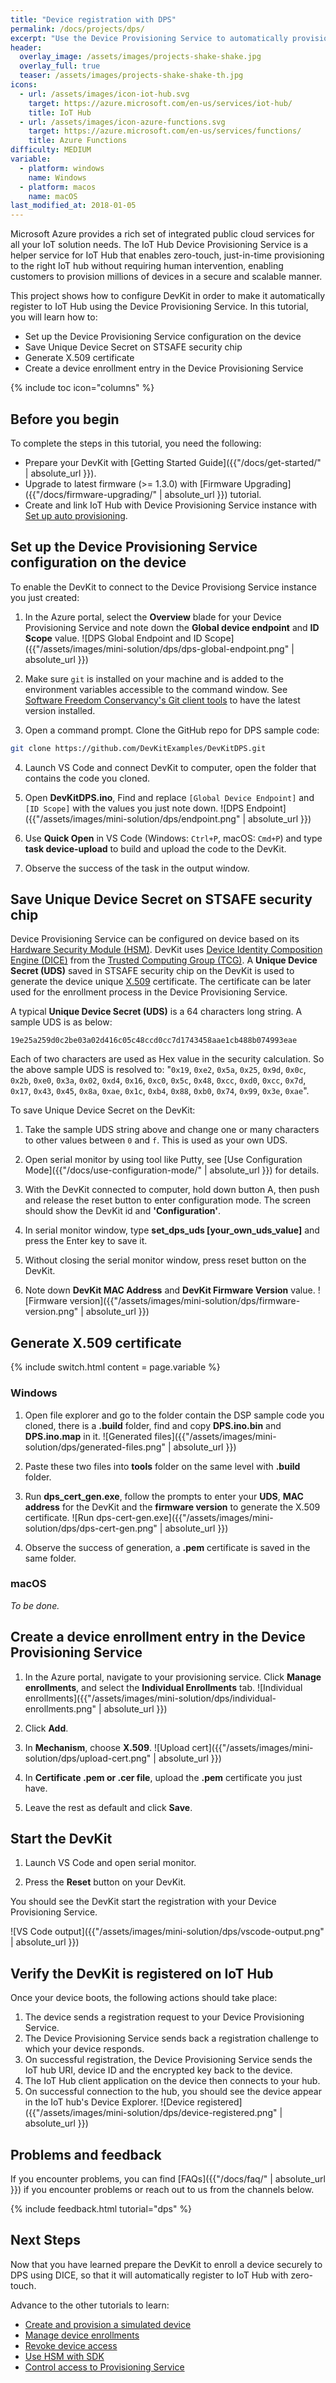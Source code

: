 ```yaml
---
title: "Device registration with DPS"
permalink: /docs/projects/dps/
excerpt: "Use the Device Provisioning Service to automatically provision security enabled devices to IoT hub."
header:
  overlay_image: /assets/images/projects-shake-shake.jpg
  overlay_full: true
  teaser: /assets/images/projects-shake-shake-th.jpg
icons:
  - url: /assets/images/icon-iot-hub.svg
    target: https://azure.microsoft.com/en-us/services/iot-hub/
    title: IoT Hub
  - url: /assets/images/icon-azure-functions.svg
    target: https://azure.microsoft.com/en-us/services/functions/
    title: Azure Functions
difficulty: MEDIUM
variable:
  - platform: windows
    name: Windows
  - platform: macos
    name: macOS
last_modified_at: 2018-01-05
---
```


Microsoft Azure provides a rich set of integrated public cloud services for all your IoT solution needs. The IoT Hub Device Provisioning Service is a helper service for IoT Hub that enables zero-touch, just-in-time provisioning to the right IoT hub without requiring human intervention, enabling customers to provision millions of devices in a secure and scalable manner.

This project shows how to configure DevKit in order to make it automatically register to IoT Hub using the Device Provisioning Service. In this tutorial, you will learn how to:

* Set up the Device Provisioning Service configuration on the device
* Save Unique Device Secret on STSAFE security chip
* Generate X.509 certificate
* Create a device enrollment entry in the Device Provisioning Service

{% include toc icon="columns" %}

## Before you begin

To complete the steps in this tutorial, you need the following:

* Prepare your DevKit with [Getting Started Guide]({{"/docs/get-started/" | absolute_url }}).
* Upgrade to latest firmware (>= 1.3.0) with [Firmware Upgrading]({{"/docs/firmware-upgrading/" | absolute_url }}) tutorial.
* Create and link IoT Hub with Device Provisioning Service instance with [Set up auto provisioning](https://docs.microsoft.com/en-us/azure/iot-dps/quick-setup-auto-provision).

## Set up the Device Provisioning Service configuration on the device

To enable the DevKit to connect to the Device Provisiong Service instance you just created:

1. In the Azure portal, select the **Overview** blade for your Device Provisioning Service and note down the **Global device endpoint** and **ID Scope** value.
  ![DPS Global Endpoint and ID Scope]({{"/assets/images/mini-solution/dps/dps-global-endpoint.png" | absolute_url }})

2. Make sure `git` is installed on your machine and is added to the environment variables accessible to the command window. See [Software Freedom Conservancy's Git client tools](https://git-scm.com/download/) to have the latest version installed.

3. Open a command prompt. Clone the GitHub repo for DPS sample code:
  ```bash
  git clone https://github.com/DevKitExamples/DevKitDPS.git
  ```

4. Launch VS Code and connect DevKit to computer, open the folder that contains the code you cloned.

5. Open **DevKitDPS.ino**, Find and replace `[Global Device Endpoint]` and `[ID Scope]` with the values you just note down.
  ![DPS Endpoint]({{"/assets/images/mini-solution/dps/endpoint.png" | absolute_url }})

6. Use **Quick Open** in VS Code (Windows: `Ctrl+P`, macOS: `Cmd+P`) and type **task device-upload** to build and upload the code to the DevKit.

7. Observe the success of the task in the output window.

## Save Unique Device Secret on STSAFE security chip

Device Provisioning Service can be configured on device based on its [Hardware Security Module (HSM)](https://azure.microsoft.com/en-us/blog/azure-iot-supports-new-security-hardware-to-strengthen-iot-security/). DevKit uses [Device Identity Composition Engine (DICE)](https://trustedcomputinggroup.org/wp-content/uploads/Foundational-Trust-for-IOT-and-Resource-Constrained-Devices.pdf) from the [Trusted Computing Group (TCG)](https://trustedcomputinggroup.org). A **Unique Device Secret (UDS)** saved in STSAFE security chip on the DevKit is used to generate the device unique [X.509](https://docs.microsoft.com/en-us/azure/iot-dps/tutorial-set-up-device#select-a-hardware-security-module) certificate. The certificate can be later used for the enrollment process in the Device Provisioning Service.

A typical **Unique Device Secret (UDS)** is a 64 characters long string. A sample UDS is as below:

```
19e25a259d0c2be03a02d416c05c48ccd0cc7d1743458aae1cb488b074993eae
```

Each of two characters are used as Hex value in the security calculation. So the above sample UDS is resolved to: "`0x19`, `0xe2`, `0x5a`, `0x25`, `0x9d`, `0x0c`, `0x2b`, `0xe0`, `0x3a`, `0x02`, `0xd4`, `0x16`, `0xc0`, `0x5c`, `0x48`, `0xcc`, `0xd0`, `0xcc`, `0x7d`, `0x17`, `0x43`, `0x45`, `0x8a`, `0xae`, `0x1c`, `0xb4`, `0x88`, `0xb0`, `0x74`, `0x99`, `0x3e`, `0xae`".

To save Unique Device Secret on the DevKit:

1. Take the sample UDS string above and change one or many characters to other values between `0` and `f`. This is used as your own UDS.

2. Open serial monitor by using tool like Putty, see [Use Configuration Mode]({{"/docs/use-configuration-mode/" | absolute_url }}) for details.

3. With the DevKit connected to computer, hold down button A, then push and release the reset button to enter configuration mode. The screen should show the DevKit id and **'Configuration'**.

4. In serial monitor window, type **set_dps_uds [your_own_uds_value]** and press the Enter key to save it.

5. Without closing the serial monitor window, press reset button on the DevKit.

6. Note down **DevKit MAC Address** and **DevKit Firmware Version** value.
  ![Firmware version]({{"/assets/images/mini-solution/dps/firmware-version.png" | absolute_url }})

## Generate X.509 certificate

{% include switch.html content = page.variable %}

### Windows

1. Open file explorer and go to the folder contain the DSP sample code you cloned, there is a **.build** folder, find and copy **DPS.ino.bin** and **DPS.ino.map** in it.
  ![Generated files]({{"/assets/images/mini-solution/dps/generated-files.png" | absolute_url }})

2. Paste these two files into **tools** folder on the same level with **.build** folder.

3. Run **dps_cert_gen.exe**, follow the prompts to enter your **UDS**, **MAC address** for the DevKit and the **firmware version** to generate the X.509 certificate.
  ![Run dps-cert-gen.exe]({{"/assets/images/mini-solution/dps/dps-cert-gen.png" | absolute_url }})

4. Observe the success of generation, a **.pem** certificate is saved in the same folder.

### macOS

*To be done.*

## Create a device enrollment entry in the Device Provisioning Service

1. In the Azure portal, navigate to your provisioning service. Click **Manage enrollments**, and select the **Individual Enrollments** tab.
  ![Individual enrollments]({{"/assets/images/mini-solution/dps/individual-enrollments.png" | absolute_url }})

2. Click **Add**.

3. In **Mechanism**, choose **X.509**.
  ![Upload cert]({{"/assets/images/mini-solution/dps/upload-cert.png" | absolute_url }})

4. In **Certificate .pem or .cer file**, upload the **.pem** certificate you just have.

5. Leave the rest as default and click **Save**.

## Start the DevKit

1. Launch VS Code and open serial monitor.

2. Press the **Reset** button on your DevKit.

You should see the DevKit start the registration with your Device Provisioning Service.

![VS Code output]({{"/assets/images/mini-solution/dps/vscode-output.png" | absolute_url }})

## Verify the DevKit is registered on IoT Hub

Once your device boots, the following actions should take place:

1. The device sends a registration request to your Device Provisioning Service.
2. The Device Provisioning Service sends back a registration challenge to which your device responds.
3. On successful registration, the Device Provisioning Service sends the IoT hub URI, device ID and the encrypted key back to the device.
4. The IoT Hub client application on the device then connects to your hub.
5. On successful connection to the hub, you should see the device appear in the IoT hub's Device Explorer.
  ![Device registered]({{"/assets/images/mini-solution/dps/device-registered.png" | absolute_url }})

## Problems and feedback

If you encounter problems, you can find [FAQs]({{"/docs/faq/" | absolute_url }}) if you encounter problems or reach out to us from the channels below.

{% include feedback.html tutorial="dps" %}

## Next Steps

Now that you have learned prepare the DevKit to enroll a device securely to DPS using DICE, so that it will automatically register to IoT Hub with zero-touch.

Advance to the other tutorials to learn:

* [Create and provision a simulated device](https://docs.microsoft.com/en-us/azure/iot-dps/quick-create-simulated-device)
* [Manage device enrollments](https://docs.microsoft.com/en-us/azure/iot-dps/how-to-manage-enrollments)
* [Revoke device access](https://docs.microsoft.com/en-us/azure/iot-dps/how-to-revoke-device-access-portal)
* [Use HSM with SDK](https://docs.microsoft.com/en-us/azure/iot-dps/how-to-revoke-device-access-portal)
* [Control access to Provisioning Service](https://docs.microsoft.com/en-us/azure/iot-dps/how-to-control-access)
